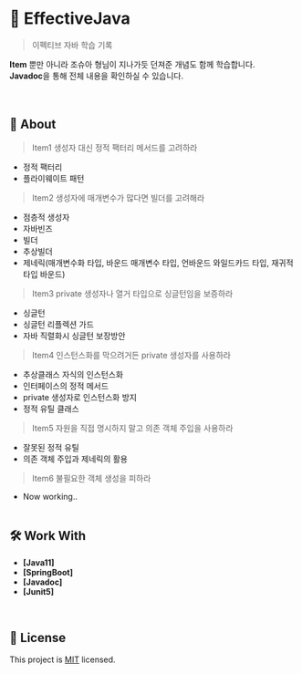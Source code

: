 # 📖 EffectiveJava

> 이펙티브 자바 학습 기록</br>

**Item** 뿐만 아니라 조슈아 형님이 지나가듯 던져준 개념도 함께 학습합니다.</br>
**Javadoc**을 통해 전체 내용을 확인하실 수 있습니다.</br></br>
<br/>

## 🔭 About
> Item1 생성자 대신 정적 팩터리 메서드를 고려하라

- 정적 팩터리
- 플라이웨이트 패턴

> Item2 생성자에 매개변수가 많다면 빌더를 고려해라

- 점층적 생성자
- 자바빈즈
- 빌더
- 추상빌더
- 제네릭(매개변수화 타입, 바운드 매개변수 타입, 언바운드 와일드카드 타입, 재귀적 타입 바운드)

> Item3 private 생성자나 열거 타입으로 싱글턴임을 보증하라

- 싱글턴
- 싱글턴 리플렉션 가드
- 자바 직렬화시 싱글턴 보장방안

> Item4 인스턴스화를 막으려거든 private 생성자를 사용하라

- 추상클래스 자식의 인스턴스화
- 인터페이스의 정적 메서드
- private 생성자로 인스턴스화 방지
- 정적 유틸 클래스

> Item5 자원을 직접 명시하지 말고 의존 객체 주입을 사용하라
- 잘못된 정적 유틸
- 의존 객체 주입과 제네릭의 활용

> Item6 불필요한 객체 생성을 피하라
- Now working..
<br/><br/>
<!-- Features -->

## 🛠 Work With
- **[Java11]**
- **[SpringBoot]**
- **[Javadoc]**
- **[Junit5]**
<br/>
<!-- LIVE DEMO -->


## 📝 License

This project is [MIT](./LICENSE) licensed.
